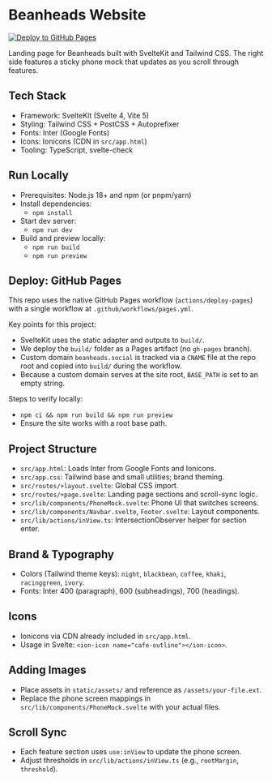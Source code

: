 # Beanheads Website

[![Deploy to GitHub Pages](https://github.com/beanheads/beanheads-website/actions/workflows/pages.yml/badge.svg)](https://github.com/beanheads/beanheads-website/actions/workflows/pages.yml)

Landing page for Beanheads built with SvelteKit and Tailwind CSS. The right side features a sticky phone mock that updates as you scroll through features.

## Tech Stack
- Framework: SvelteKit (Svelte 4, Vite 5)
- Styling: Tailwind CSS + PostCSS + Autoprefixer
- Fonts: Inter (Google Fonts)
- Icons: Ionicons (CDN in `src/app.html`)
- Tooling: TypeScript, svelte-check

## Run Locally
- Prerequisites: Node.js 18+ and npm (or pnpm/yarn)
- Install dependencies:
  - `npm install`
- Start dev server:
  - `npm run dev`
- Build and preview locally:
  - `npm run build`
  - `npm run preview`

## Deploy: GitHub Pages
This repo uses the native GitHub Pages workflow (`actions/deploy-pages`) with a single workflow at `.github/workflows/pages.yml`.

Key points for this project:
- SvelteKit uses the static adapter and outputs to `build/`.
- We deploy the `build/` folder as a Pages artifact (no `gh-pages` branch).
- Custom domain `beanheads.social` is tracked via a `CNAME` file at the repo root and copied into `build/` during the workflow.
- Because a custom domain serves at the site root, `BASE_PATH` is set to an empty string.

Steps to verify locally:
- `npm ci && npm run build && npm run preview`
- Ensure the site works with a root base path.

## Project Structure
- `src/app.html`: Loads Inter from Google Fonts and Ionicons.
- `src/app.css`: Tailwind base and small utilities; brand theming.
- `src/routes/+layout.svelte`: Global CSS import.
- `src/routes/+page.svelte`: Landing page sections and scroll-sync logic.
- `src/lib/components/PhoneMock.svelte`: Phone UI that switches screens.
- `src/lib/components/Navbar.svelte`, `Footer.svelte`: Layout components.
- `src/lib/actions/inView.ts`: IntersectionObserver helper for section enter.

## Brand & Typography
- Colors (Tailwind theme keys): `night`, `blackbean`, `coffee`, `khaki`, `racinggreen`, `ivory`.
- Fonts: Inter 400 (paragraph), 600 (subheadings), 700 (headings).

## Icons
- Ionicons via CDN already included in `src/app.html`.
- Usage in Svelte: `<ion-icon name="cafe-outline"></ion-icon>`.

## Adding Images
- Place assets in `static/assets/` and reference as `/assets/your-file.ext`.
- Replace the phone screen mappings in `src/lib/components/PhoneMock.svelte` with your actual files.

## Scroll Sync
- Each feature section uses `use:inView` to update the phone screen.
- Adjust thresholds in `src/lib/actions/inView.ts` (e.g., `rootMargin`, `threshold`).
